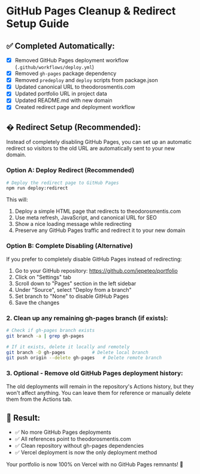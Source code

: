 # GitHub Pages Cleanup & Redirect Setup Guide

## ✅ Completed Automatically:

- [x] Removed GitHub Pages deployment workflow (`.github/workflows/deploy.yml`)
- [x] Removed `gh-pages` package dependency
- [x] Removed `predeploy` and `deploy` scripts from package.json
- [x] Updated canonical URL to theodorosmentis.com
- [x] Updated portfolio URL in project data
- [x] Updated README.md with new domain
- [x] Created redirect page and deployment workflow

## � Redirect Setup (Recommended):

Instead of completely disabling GitHub Pages, you can set up an automatic redirect so visitors to the old URL are automatically sent to your new domain.

### Option A: Deploy Redirect (Recommended)

```bash
# Deploy the redirect page to GitHub Pages
npm run deploy:redirect
```

This will:

1. Deploy a simple HTML page that redirects to theodorosmentis.com
2. Use meta refresh, JavaScript, and canonical URL for SEO
3. Show a nice loading message while redirecting
4. Preserve any GitHub Pages traffic and redirect it to your new domain

### Option B: Complete Disabling (Alternative)

If you prefer to completely disable GitHub Pages instead of redirecting:

1. Go to your GitHub repository: https://github.com/jepeteo/portfolio
2. Click on "Settings" tab
3. Scroll down to "Pages" section in the left sidebar
4. Under "Source", select "Deploy from a branch"
5. Set branch to "None" to disable GitHub Pages
6. Save the changes

### 2. Clean up any remaining gh-pages branch (if exists):

```bash
# Check if gh-pages branch exists
git branch -a | grep gh-pages

# If it exists, delete it locally and remotely
git branch -D gh-pages          # Delete local branch
git push origin --delete gh-pages   # Delete remote branch
```

### 3. Optional - Remove old GitHub Pages deployment history:

The old deployments will remain in the repository's Actions history, but they won't affect anything. You can leave them for reference or manually delete them from the Actions tab.

## 🎯 Result:

- ✅ No more GitHub Pages deployments
- ✅ All references point to theodorosmentis.com
- ✅ Clean repository without gh-pages dependencies
- ✅ Vercel deployment is now the only deployment method

Your portfolio is now 100% on Vercel with no GitHub Pages remnants! 🎉
